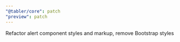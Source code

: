 ```yaml
---
"@tabler/core": patch
"preview": patch
---
```


Refactor alert component styles and markup, remove Bootstrap styles
